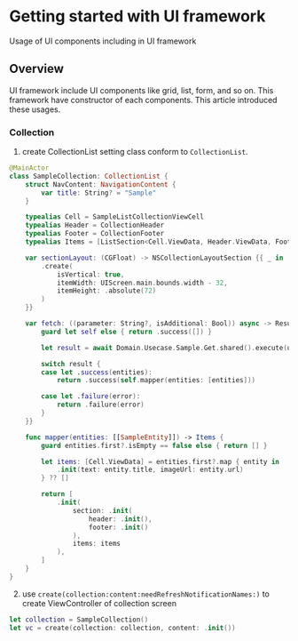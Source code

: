 # Getting started with UI framework

Usage of UI components including in UI framework

## Overview

UI framework include UI components like grid, list, form, and so on.
This framework have constructor of each components.
This article introduced these usages.

### Collection

1. create CollectionList setting class conform to ``CollectionList``.


```swift
@MainActor
class SampleCollection: CollectionList {
    struct NavContent: NavigationContent {
        var title: String? = "Sample"
    }

    typealias Cell = SampleListCollectionViewCell
    typealias Header = CollectionHeader
    typealias Footer = CollectionFooter
    typealias Items = [ListSection<Cell.ViewData, Header.ViewData, Footer.ViewData>]

    var sectionLayout: (CGFloat) -> NSCollectionLayoutSection {{ _ in
        .create(
            isVertical: true,
            itemWidth: UIScreen.main.bounds.width - 32,
            itemHeight: .absolute(72)
        )
    }}

    var fetch: ((parameter: String?, isAdditional: Bool)) async -> Result<Items, AppError> {{ [weak self] _ in
        guard let self else { return .success([]) }

        let result = await Domain.Usecase.Sample.Get.shared().execute(userId: 1)

        switch result {
        case let .success(entities):
            return .success(self.mapper(entities: [entities]))

        case let .failure(error):
            return .failure(error)
        }
    }}

    func mapper(entities: [[SampleEntity]]) -> Items {
        guard entities.first?.isEmpty == false else { return [] }

        let items: [Cell.ViewData] = entities.first?.map { entity in
            .init(text: entity.title, imageUrl: entity.url)
        } ?? []

        return [
            .init(
                section: .init(
                    header: .init(),
                    footer: .init()
                ),
                items: items
            ),
        ]
    }
}

```

2. use ``create(collection:content:needRefreshNotificationNames:)`` to create ViewController of collection screen

```swift
let collection = SampleCollection()
let vc = create(collection: collection, content: .init())
```
